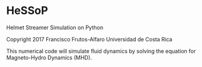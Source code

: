 # HeSSoP
Helmet Streamer Simulation on Python

Copyright 2017 Francisco Frutos-Alfaro
Universidad de Costa Rica

This numerical code will simulate fluid dynamics by solving the equation for Magneto-Hydro Dynamics (MHD).